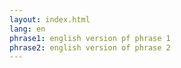 ```yaml
---
layout: index.html
lang: en
phrase1: english version pf phrase 1
phrase2: english version of phrase 2
---
```

